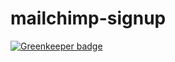 # mailchimp-signup

[![Greenkeeper badge](https://badges.greenkeeper.io/firstandthird/mailchimp-signup.svg)](https://greenkeeper.io/)
